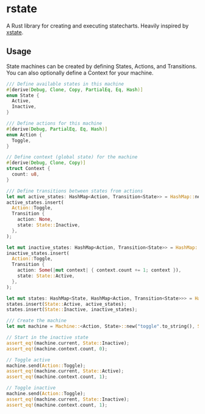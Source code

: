 # rstate

A Rust library for creating and executing statecharts. Heavily inspired by [xstate](https://github.com/davidkpiano/xstate).

## Usage

State machines can be created by defining States, Actions, and Transitions. You
can also optionally define a Context for your machine.

```rust
/// Define available states in this machine
#[derive(Debug, Clone, Copy, PartialEq, Eq, Hash)]
enum State {
  Active,
  Inactive,
}

/// Define actions for this machine
#[derive(Debug, PartialEq, Eq, Hash)]
enum Action {
  Toggle,
}

// Define context (global state) for the machine
#[derive(Debug, Clone, Copy)]
struct Context {
  count: u8,
}

/// Define transitions between states from actions
let mut active_states: HashMap<Action, Transition<State>> = HashMap::new();
active_states.insert(
  Action::Toggle,
  Transition {
    action: None,
    state: State::Inactive,
  },
);

let mut inactive_states: HashMap<Action, Transition<State>> = HashMap::new();
inactive_states.insert(
  Action::Toggle,
  Transition {
    action: Some(|mut context| { context.count += 1; context }),
    state: State::Active,
  },
);

let mut states: HashMap<State, HashMap<Action, Transition<State>>> = HashMap::new();
states.insert(State::Active, active_states);
states.insert(State::Inactive, inactive_states);

/// Create the machine
let mut machine = Machine::<Action, State>::new("toggle".to_string(), State::Inactive, states);

// Start in the inactive state
assert_eq!(machine.current, State::Inactive);
assert_eq!(machine.context.count, 0);

// Toggle active
machine.send(Action::Toggle);
assert_eq!(machine.current, State::Active);
assert_eq!(machine.context.count, 1);

// Toggle inactive
machine.send(Action::Toggle);
assert_eq!(machine.current, State::Inactive);
assert_eq!(machine.context.count, 1);
```
